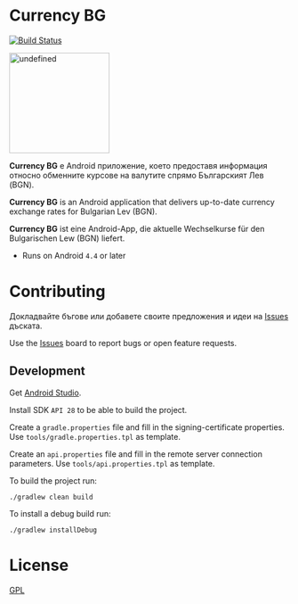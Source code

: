 Currency BG
=========================

[![Build Status](https://travis-ci.org/vexelon-dot-net/currencybg.app.svg?branch=master)](https://travis-ci.org/vexelon-dot-net/currencybg.app)

<a href='https://play.google.com/store/apps/details?id=net.vexelon.currencybg.app&utm_source=global_co&utm_medium=prtnr&utm_content=Mar2515&utm_campaign=PartBadge&pcampaignid=MKT-Other-global-all-co-prtnr-py-PartBadge-Mar2515-1'><img alt='undefined' src='https://play.google.com/intl/en_us/badges/images/generic/bg_badge_web_generic.png' width="180px"/></a>

**Currency BG** е Android приложение, което предоставя информация относно обменните курсове на валутите спрямо Българският Лев (BGN).

**Currency BG** is an Android application that delivers up-to-date currency exchange rates for Bulgarian Lev (BGN).

**Currency BG** ist eine Android-App, die aktuelle Wechselkurse für den Bulgarischen Lew (BGN) liefert.

  * Runs on Android `4.4` or later

# Contributing

Докладвайте бъгове или добавете своите предложения и идеи на [Issues](https://github.com/vexelon-dot-net/currencybg.app/issues) дъската.

Use the [Issues](https://github.com/vexelon-dot-net/currencybg.app/issues) board to report bugs or open feature requests.

## Development

Get [Android Studio](https://developer.android.com/studio).

Install SDK `API 28` to be able to build the project.

Create a `gradle.properties` file and fill in the signing-certificate properties.
Use `tools/gradle.properties.tpl` as template.

Create an `api.properties` file and fill in the remote server connection parameters.
Use `tools/api.properties.tpl` as template.

To build the project run:

    ./gradlew clean build

To install a debug build run:

    ./gradlew installDebug

# License

[GPL](LICENSE)
